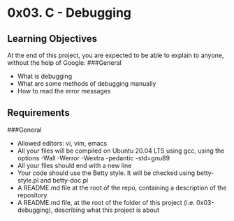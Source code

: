 # 0x03. C - Debugging

## Learning Objectives

At the end of this project, you are expected to be able to explain to anyone, without the help of Google:
###General

   * What is debugging
   * What are some methods of debugging manually
   * How to read the error messages


## Requirements
###General

   * Allowed editors: vi, vim, emacs
   * All your files will be compiled on Ubuntu 20.04 LTS using gcc, using the options -Wall -Werror -Wextra -pedantic -std=gnu89
   * All your files should end with a new line
   * Your code should use the Betty style. It will be checked using betty-style.pl and betty-doc.pl
   * A README.md file at the root of the repo, containing a description of the repository
   * A README.md file, at the root of the folder of this project (i.e. 0x03-debugging), describing what this project is about

